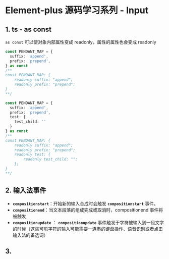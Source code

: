 # Element-plus 源码学习系列 - Input

## 1. ts - as const

`as const` 可以使对象内部属性变成 readonly，属性的属性也会变成 readonly

```ts
const PENDANT_MAP = {
  suffix: 'append',
  prefix: 'prepend',
} as const
/**
const PENDANT_MAP: {
    readonly suffix: "append";
    readonly prefix: "prepend";
}
**/

const PENDANT_MAP = {
  suffix: 'append',
  prefix: 'prepend',
  test: {
    test_child: ''
  }
} as const
/**
const PENDANT_MAP: {
    readonly suffix: "append";
    readonly prefix: "prepend";
    readonly test: {
        readonly test_child: "";
    };
}
**/
```



## 2. 输入法事件

* **`compositionstart`**：开始新的输入合成时会触发 **`compositionstart`** 事件。
* **`compositionend`**：当文本段落的组成完成或取消时，compositionend 事件将被触发
* **`compositionupdate`** ： **`compositionupdate`** 事件触发于字符被输入到一段文字的时候（这些可见字符的输入可能需要一连串的键盘操作、语音识别或者点击输入法的备选词）



## 3. 
